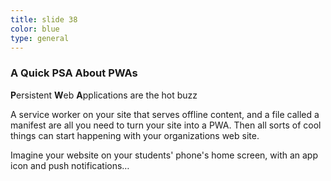 ```yaml
---
title: slide 38
color: blue
type: general
---
```

### A Quick PSA About PWAs

**P**ersistent **W**eb **A**pplications are the hot buzz

A service worker on your site that serves offline content, and a file called a manifest are all you need to turn your site into a PWA. Then all sorts of cool things can start happening with your organizations web site.

Imagine your website on your students' phone's home screen, with an app icon and push notifications…
